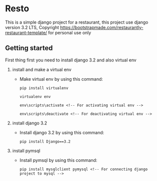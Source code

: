 # Resto
This is a simple django project for a restaurant, this project use django version 3.2 LTS, Copyright https://bootstrapmade.com/restaurantly-restaurant-template/ for personal use only 

## Getting started
First thing first you need to install django 3.2 and also virtual env

1. install and make a virtual env
   - Make virtual env by using this command:
      ```
      pip install virtualenv
      
      virtualenv env
      
      env\scripts\activate <!-- For activating virtual env -->
      
      env\scripts\deactivate <!-- For deactivating virtual env -->
      ``` 

2. install django 3.2
   - Install django 3.2 by using this command:
      ```
      pip install Django==3.2
      ``` 
      
2. install pymsql
   - Install pymsql by using this command:
      ```
      pip install mysqlclient pymysql <!-- For connecting django project to mysql -->
      ``` 
